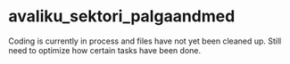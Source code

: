 # avaliku_sektori_palgaandmed
Coding is currently in process and files have not yet been cleaned up. Still need to optimize how certain tasks have been done. 
